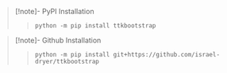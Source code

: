 

> [!note]- PyPI Installation
> > `python -m pip install ttkbootstrap`

> [!note]- Github Installation
> > `python -m pip install git+https://github.com/israel-dryer/ttkbootstrap`
